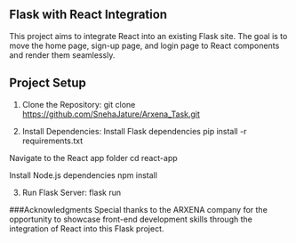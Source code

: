 ## Flask with React Integration
This project aims to integrate React into an existing Flask site. The goal is to move the home page, sign-up page, and login page to React components and render them seamlessly.

## Project Setup
1) Clone the Repository:
   git clone https://github.com/SnehaJature/Arxena_Task.git
   
2) Install Dependencies:
 Install Flask dependencies
pip install -r requirements.txt

 Navigate to the React app folder
cd react-app

 Install Node.js dependencies
npm install

3) Run Flask Server:
flask run

###Acknowledgments
Special thanks to the ARXENA company for the opportunity to showcase front-end development skills through the integration of React into this Flask project.


